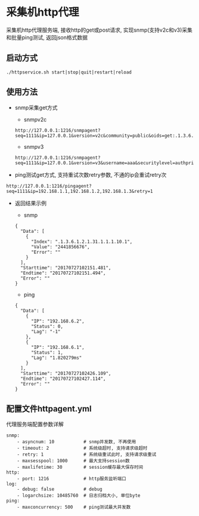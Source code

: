 采集机http代理
====

采集机http代理服务端, 接收http的get或post请求, 实现snmp(支持v2c和v3)采集和批量ping测试, 返回json格式数据

启动方式
----

```
./httpservice.sh start|stop|quit|restart|reload
```

使用方法
----

* snmp采集get方式
    * snmpv2c
    ```
    http://127.0.0.1:1216/snmpagent?seq=1111&ip=127.0.0.1&version=v2c&community=public&oids=get:.1.3.6.1.2.1.1.2.0!table:.1.3.6.1.2.1.31.1.1.1.1,.1.3.6.1.2.1.31.1.1.1.10
    ```
    * snmpv3
    ```
    http://127.0.0.1:1216/snmpagent?seq=1111&ip=127.0.0.1&version=v3&username=aaa&securitylevel=authpriv&authpass=bbb&authprotcol=md5&privpass=ccc&privprotcol=des&oids=get:.1.3.6.1.2.1.1.2.0!table:.1.3.6.1.2.1.31.1.1.1.1,.1.3.6.1.2.1.31.1.1.1.10
    ```

* ping测试get方式, 支持重试次数retry参数, 不通的ip会重试retry次

```
http://127.0.0.1:1216/pingagent?seq=1111&ip=192.168.1.1,192.168.1.2,192.168.1.3&retry=1
```

* 返回结果示例

    * snmp
    ```
    {
      "Data": [
        {
          "Index": ".1.3.6.1.2.1.31.1.1.1.10.1",
          "Value": "2441856676",
          "Error": ""
        }
      ],
      "Starttime": "20170727102151.481",
      "Endtime": "20170727102151.494",
      "Error": ""
    }
    ```
    
    * ping
    ```
    {
      "Data": [
        {
          "IP": "192.168.6.2",
          "Status": 0,
          "Lag": "-1"
        },
        {
          "IP": "192.168.6.1",
          "Status": 1,
          "Lag": "1.820279ms"
        }
      ],
      "Starttime": "20170727102426.109",
      "Endtime": "20170727102427.114",
      "Error": ""
    }
    ```
    
配置文件httpagent.yml
----

代理服务端配置参数详解

```
snmp:
    - asyncnum: 10           # snmp并发数, 不再使用
    - timeout: 2             # 系统级超时, 支持请求级超时
    - retry: 1               # 系统级重试此时, 支持请求级重试
    - maxsesspool: 1000      # 最大支持session数
    - maxlifetime: 30        # session缓存最大保存时间
http:
    - port: 1216             # http服务监听端口
log:
    - debug: false           # debug
    - logarchsize: 10485760  # 日志归档大小, 单位byte
ping:
    - maxconcurrency: 500    # ping测试最大并发数
```
